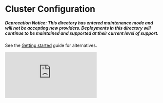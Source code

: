 # Cluster Configuration

##### Deprecation Notice: This directory has entered maintenance mode and will not be accepting new providers. Deployments in this directory will continue to be maintained and supported at their current level of support.

See the [Getting started](https://kubernetes.io/docs/setup/) guide for alternatives.

[![Analytics](https://kubernetes-site.appspot.com/UA-36037335-10/GitHub/cluster/README.md?pixel)]()
